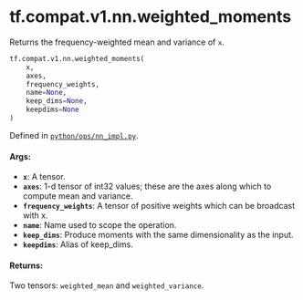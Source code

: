 <div itemscope itemtype="http://developers.google.com/ReferenceObject">
<meta itemprop="name" content="tf.compat.v1.nn.weighted_moments" />
<meta itemprop="path" content="Stable" />
</div>

# tf.compat.v1.nn.weighted_moments

Returns the frequency-weighted mean and variance of `x`.

``` python
tf.compat.v1.nn.weighted_moments(
    x,
    axes,
    frequency_weights,
    name=None,
    keep_dims=None,
    keepdims=None
)
```



Defined in [`python/ops/nn_impl.py`](/code/stable/tensorflow/python/ops/nn_impl.py).

<!-- Placeholder for "Used in" -->


#### Args:


* <b>`x`</b>: A tensor.
* <b>`axes`</b>: 1-d tensor of int32 values; these are the axes along which
  to compute mean and variance.
* <b>`frequency_weights`</b>: A tensor of positive weights which can be
  broadcast with x.
* <b>`name`</b>: Name used to scope the operation.
* <b>`keep_dims`</b>: Produce moments with the same dimensionality as the input.
* <b>`keepdims`</b>: Alias of keep_dims.


#### Returns:

Two tensors: `weighted_mean` and `weighted_variance`.

